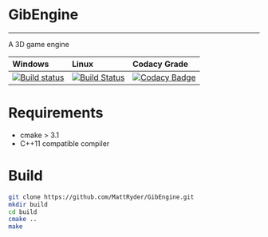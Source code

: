 # GibEngine
-----------------------
A 3D game engine

| Windows | Linux | Codacy Grade |
| :------ | :---- | :----------- |
| [![Build status](https://ci.appveyor.com/api/projects/status/yb3s8d92ii3035u0?svg=true)](https://ci.appveyor.com/project/MattRyder/gibengine) | [![Build Status](https://travis-ci.org/MattRyder/GibEngine.svg?branch=master)](https://travis-ci.org/MattRyder/GibEngine) | [![Codacy Badge](https://api.codacy.com/project/badge/Grade/c0b8f78f53384371b5f8293b2e6129f1)](https://www.codacy.com/app/MattRyder/GibEngine?utm_source=github.com&amp;utm_medium=referral&amp;utm_content=MattRyder/GibEngine&amp;utm_campaign=Badge_Grade)|

# Requirements
 * cmake > 3.1
 * C++11 compatible compiler

# Build
``` bash
git clone https://github.com/MattRyder/GibEngine.git
mkdir build
cd build
cmake ..
make
```